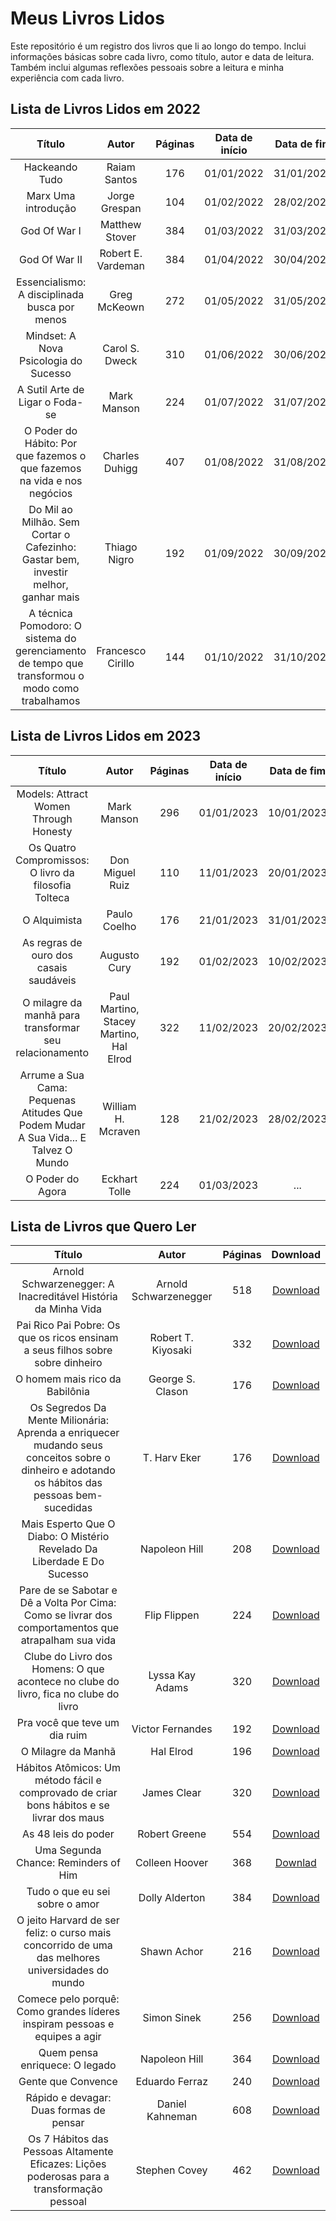 # Meus Livros Lidos
Este repositório é um registro dos livros que li ao longo do tempo. Inclui informações básicas sobre cada livro, como título, autor e data de leitura. Também inclui algumas reflexões pessoais sobre a leitura e minha experiência com cada livro.
## Lista de Livros Lidos em 2022
| Título | Autor | Páginas | Data de início | Data de fim |
| :---: | :---: | :---: | :---: | :---: |
| Hackeando Tudo | Raiam Santos | 176 | 01/01/2022 | 31/01/2022 |
| Marx Uma introdução | Jorge Grespan | 104 | 01/02/2022 | 28/02/2022 |
| God Of War I | Matthew Stover | 384 | 01/03/2022 | 31/03/2022 |
| God Of War II | Robert E. Vardeman | 384 | 01/04/2022 | 30/04/2022 |
| Essencialismo: A disciplinada busca por menos | Greg McKeown | 272 | 01/05/2022 | 31/05/2022 |
| Mindset: A Nova Psicologia do Sucesso | Carol S. Dweck | 310 | 01/06/2022 | 30/06/2022 |
| A Sutil Arte de Ligar o Foda-se | Mark Manson | 224 | 01/07/2022 | 31/07/2022 |
| O Poder do Hábito: Por que fazemos o que fazemos na vida e nos negócios | Charles Duhigg | 407 | 01/08/2022 | 31/08/2022 |
| Do Mil ao Milhão. Sem Cortar o Cafezinho: Gastar bem, investir melhor, ganhar mais | Thiago Nigro | 192 | 01/09/2022 | 30/09/2022 |
| A técnica Pomodoro: O sistema do gerenciamento de tempo que transformou o modo como trabalhamos | Francesco Cirillo | 144 | 01/10/2022 | 31/10/2022 |

## Lista de Livros Lidos em 2023
| Título | Autor | Páginas | Data de início | Data de fim |
| :---: | :---: | :---: | :---: | :---: |
| Models: Attract Women Through Honesty | Mark Manson | 296 | 01/01/2023 | 10/01/2023 |
| Os Quatro Compromissos: O livro da filosofia Tolteca | Don Miguel Ruiz | 110 | 11/01/2023 | 20/01/2023 |
| O Alquimista | Paulo Coelho | 176 | 21/01/2023 | 31/01/2023 |
| As regras de ouro dos casais saudáveis | Augusto Cury | 192 | 01/02/2023 | 10/02/2023 |
| O milagre da manhã para transformar seu relacionamento | Paul Martino, Stacey Martino, Hal Elrod | 322 | 11/02/2023 | 20/02/2023 |
| Arrume a Sua Cama: Pequenas Atitudes Que Podem Mudar A Sua Vida... E Talvez O Mundo | William H. Mcraven | 128 | 21/02/2023 | 28/02/2023 |
| O Poder do Agora | Eckhart Tolle | 224 | 01/03/2023 | ... |

## Lista de Livros que Quero Ler
| Título | Autor | Páginas | Download |
| :---: | :---: | :---: | :---: |
| Arnold Schwarzenegger: A Inacreditável História da Minha Vida| Arnold Schwarzenegger | 518 | [Download](https://drive.google.com/file/d/1kRhge1knj5cnpHWWgVBrvoPX2l3DuZ15/view?usp=share_link) |
| Pai Rico Pai Pobre: Os que os ricos ensinam a seus filhos sobre sobre dinheiro | Robert T. Kiyosaki | 332 | [Download](https://drive.google.com/file/d/1VT_fJLKa_e_s-2K7lGrjdlnzsqT-_zUR/view?usp=share_link) |
| O homem mais rico da Babilônia | George S. Clason | 176 | [Download](https://drive.google.com/file/d/1GfJGnfkC81x0GDP4EMrBKS8AebSrYmZw/view?usp=share_link) |
| Os Segredos Da Mente Milionária: Aprenda a enriquecer mudando seus conceitos sobre o dinheiro e adotando os hábitos das pessoas bem-sucedidas | T. Harv Eker | 176 | [Download](https://drive.google.com/file/d/1g7XKrsgc72cen6du7ynmf_WVkDqwpfU6/view?usp=share_link) |
| Mais Esperto Que O Diabo: O Mistério Revelado Da Liberdade E Do Sucesso | Napoleon Hill | 208 | [Download](https://drive.google.com/file/d/199PqOf6e6iZ8ycgX9BY9MaelqRgzMefR/view?usp=share_link) |
| Pare de se Sabotar e Dê a Volta Por Cima: Como se livrar dos comportamentos que atrapalham sua vida | Flip Flippen | 224 | [Download](https://drive.google.com/file/d/1irfgWtd-sNC7wxTw9b-MadgFr6Dg_ASs/view?usp=share_link) |
| Clube do Livro dos Homens: O que acontece no clube do livro, fica no clube do livro | Lyssa Kay Adams | 320 | [Download](https://drive.google.com/file/d/1cOAjjdlUTR2Ly_h0oYjQF8CWE-Y7TIJV/view?usp=share_link) |
| Pra você que teve um dia ruim | Victor Fernandes | 192 | [Download](https://drive.google.com/file/d/1xW06be6iHwXJSGP43FFh4cB9iRPSx-ng/view?usp=share_link) |
| O Milagre da Manhã | Hal Elrod | 196 | [Download](https://drive.google.com/file/d/1MzKuDr8eFTr2w4M1DmCVGBFV9atvIVyH/view?usp=share_link) |
| Hábitos Atômicos: Um método fácil e comprovado de criar bons hábitos e se livrar dos maus | James Clear | 320 | [Download](https://drive.google.com/file/d/12PIiHrB8IobQD3IYkxXTNyf_2PInWu97/view?usp=share_link) |
| As 48 leis do poder | Robert Greene | 554 | [Download](https://drive.google.com/file/d/1My9MmIX4usw9cz5DMcDJuCJQRbQL-4cW/view?usp=share_link) |
| Uma Segunda Chance: Reminders of Him | Colleen Hoover | 368 | [Downlad](https://drive.google.com/file/d/1xksei7gsnJJFUyyLmjgVuwPrhKcSZi1S/view?usp=share_link) |
| Tudo o que eu sei sobre o amor | Dolly Alderton | 384 | [Download](https://drive.google.com/file/d/1QWaPgAAv0rw9u05sWRP852mOtkhfiWbS/view?usp=share_link) |
| O jeito Harvard de ser feliz: o curso mais concorrido de uma das melhores universidades do mundo | Shawn Achor | 216 |[Download](https://drive.google.com/file/d/17fPQrNByp0E-0zBYwLubg7kDMwxC4zsx/view?usp=share_link) |
| Comece pelo porquê: Como grandes líderes inspiram pessoas e equipes a agir | Simon Sinek | 256 | [Download](https://drive.google.com/file/d/1BbiQ2_bcSP_cD8tJDXfhRgzFBehq-1nC/view?usp=share_link) |
| Quem pensa enriquece: O legado | Napoleon Hill | 364 | [Download](https://drive.google.com/file/d/15cZUfMAOgshtAWvWpZeTgXgy5y3r_UiQ/view?usp=share_link) |
| Gente que Convence | Eduardo Ferraz | 240 | [Download](https://drive.google.com/file/d/1O70fA3JsIwooH6ULIFOY3ncm6u3RPTuy/view?usp=share_link) |
| Rápido e devagar: Duas formas de pensar | Daniel Kahneman | 608 | [Download](https://drive.google.com/file/d/1Kx4UNh875J8KMRFngZ0wgX2FgdJV5_IF/view?usp=share_link) |
| Os 7 Hábitos das Pessoas Altamente Eficazes: Lições poderosas para a transformação pessoal | Stephen Covey | 462 | [Download](https://drive.google.com/file/d/1NdaMhienKlb6XdtjarPgqVHrtm6yquiK/view?usp=share_link) |
